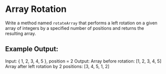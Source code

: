 # Array Rotation

Write a method named `rotateArray` that performs a left rotation on a given array of integers by a specified number of positions and returns the resulting array.

## Example Output:

Input: { 1, 2, 3, 4, 5 }, position = 2
Output:
Array before rotation: [1, 2, 3, 4, 5]
Array after left rotation by 2 positions: [3, 4, 5, 1, 2]

